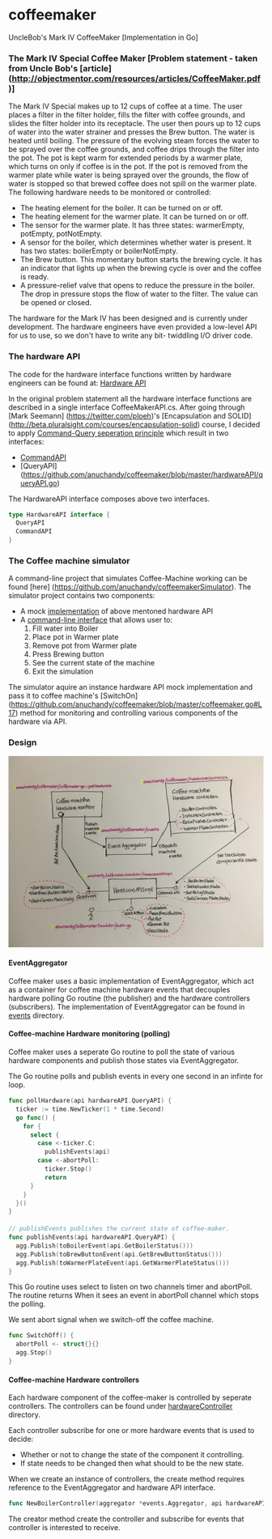 # coffeemaker
UncleBob's Mark IV CoffeeMaker [Implementation in Go]

### The Mark IV Special Coffee Maker [Problem statement - taken from Uncle Bob's [article] (http://objectmentor.com/resources/articles/CoffeeMaker.pdf)]


The Mark IV Special makes up to 12 cups of coffee at a time. The user places a filter in the filter holder, fills the filter with coffee grounds, and slides the filter holder into its receptacle. The user then pours up to 12 cups of water into the water strainer and presses the Brew button. The water is heated until boiling. The pressure of the evolving steam forces the water to be sprayed over the coffee grounds, and coffee drips through the filter into the pot. The pot is kept warm for extended periods by a warmer plate, which turns on only if coffee is in the pot. If the pot is removed from the warmer plate while water is being sprayed over the grounds, the flow of water is stopped so that brewed coffee does not spill on the warmer plate. The following hardware needs to be monitored or controlled:

* The heating element for the boiler. It can be turned on or off.
* The heating element for the warmer plate. It can be turned on or off.
* The sensor for the warmer plate. It has three states: warmerEmpty, potEmpty, potNotEmpty.
* A sensor for the boiler, which determines whether water is present. It has two states: boilerEmpty or boilerNotEmpty.
* The Brew button. This momentary button starts the brewing cycle. It has an indicator that lights up when the brewing cycle is over and the coffee is ready.
* A pressure-relief valve that opens to reduce the pressure in the boiler. The drop in pressure stops the flow of water to the filter. The value can be opened or closed.

The hardware for the Mark IV has been designed and is currently under development. The hardware engineers have even provided a low-level API for us to use, so we don't have to write any bit- twiddling I/O driver code.

### The hardware API

The code for the hardware interface functions written by hardware engineers can be found at:
  [Hardware API](https://github.com/anuchandy/coffeemaker/tree/master/hardwareAPI)

In the original problem statement all the hardware interface functions are described in a single interface CoffeeMakerAPI.cs.
After going through [Mark Seemann] (https://twitter.com/ploeh)'s [Encapsulation and SOLID] (http://beta.pluralsight.com/courses/encapsulation-solid)
course, I decided to apply [Command-Query seperation principle](https://en.wikipedia.org/wiki/Command–query_separation) which result in two interfaces:
 
* [CommandAPI](https://github.com/anuchandy/coffeemaker/blob/master/hardwareAPI/commandAPI.go)
* [QueryAPI] (https://github.com/anuchandy/coffeemaker/blob/master/hardwareAPI/queryAPI.go)

The HardwareAPI interface composes above two interfaces.

```go
type HardwareAPI interface {
  QueryAPI
  CommandAPI
}
```

### The Coffee machine simulator

A command-line project that simulates Coffee-Machine working can be found [here] (https://github.com/anuchandy/coffeemakerSimulator). The simulator project contains two components:

* A mock [implementation](https://github.com/anuchandy/coffeemakerSimulator/tree/master/hardwareAPIImpl) of above mentoned hardware API
* A [command-line interface](https://github.com/anuchandy/coffeemakerSimulator/blob/master/main.go) that allows user to:
    1. Fill water into Boiler
    2. Place pot in Warmer plate
    3. Remove pot from Warmer plate
    4. Press Brewing button
    5. See the current state of the machine
    6. Exit the simulation

The simulator aquire an instance hardware API mock implementation and pass it to coffee machine's [SwitchOn] (https://github.com/anuchandy/coffeemaker/blob/master/coffeemaker.go#L17) method for monitoring and controlling various components of the hardware via API.

### Design

![Alt text](/CoffeeMaker.JPG?raw=true "Coffee-Maker design")

#### EventAggregator

Coffee maker uses a basic implementation of EventAggregator, which act as a container for coffee machine hardware events that decouples hardware polling Go routine (the publisher) and the hardware controllers (subscribers). The implementation of EventAggregator can be found in [events](https://github.com/anuchandy/coffeemaker/tree/master/events) directory.

#### Coffee-machine Hardware monitoring (polling)

Coffee maker uses a seperate Go routine to poll the state of various hardware components and publish those states via EventAggregator.

The Go routine polls and publish events in every one second in an infinte for loop.

```go
func pollHardware(api hardwareAPI.QueryAPI) {
  ticker := time.NewTicker(1 * time.Second)
  go func() {
    for {
      select {
        case <-ticker.C:
          publishEvents(api)
        case <-abortPoll:
          ticker.Stop()
          return
      }
    }
  }()
}

// publishEvents publishes the current state of coffee-maker.
func publishEvents(api hardwareAPI.QueryAPI) {
  agg.Publish(toBoilerEvent(api.GetBoilerStatus()))
  agg.Publish(toBrewButtonEvent(api.GetBrewButtonStatus()))
  agg.Publish(toWarmerPlateEvent(api.GetWarmerPlateStatus()))
}
```

This Go routine uses select to listen on two channels timer and abortPoll. The routine returns When it sees an event in abortPoll channel which stops the polling.

We sent abort signal when we switch-off the coffee machine.

```go
func SwitchOff() {
  abortPoll <- struct{}{}
  agg.Stop()
}
```

#### Coffee-machine Hardware controllers

Each hardware component of the coffee-maker is controlled by seperate controllers. The controllers can be found under [hardwareController](https://github.com/anuchandy/coffeemaker/tree/master/hardwareController) directory.

Each controller subscribe for one or more hardware events that is used to decide:
* Whether or not to change the state of the component it controlling.
* If state needs to be changed then what should to be the new state.

When we create an instance of controllers, the create method requires reference to the EventAggregator and hardware API interface.

```go
func NewBoilerController(aggregator *events.Aggregator, api hardwareAPI.CommandAPI) *BoilerController
```

The creator method create the controller and subscribe for events that controller is interested to receive.


